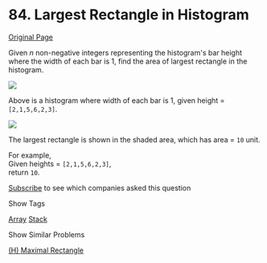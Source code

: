 # 84. Largest Rectangle in Histogram

[Original Page](https://leetcode.com/problems/largest-rectangle-in-histogram/)

Given _n_ non-negative integers representing the histogram's bar height where the width of each bar is 1, find the area of largest rectangle in the histogram.

![](http://www.leetcode.com/wp-content/uploads/2012/04/histogram.png)  

Above is a histogram where width of each bar is 1, given height = `[2,1,5,6,2,3]`.

![](http://www.leetcode.com/wp-content/uploads/2012/04/histogram_area.png)  

The largest rectangle is shown in the shaded area, which has area = `10` unit.

For example,  
Given heights = `[2,1,5,6,2,3]`,  
return `10`.

<div>

[Subscribe](/subscribe/) to see which companies asked this question

</div>

<div>

<div id="tags" class="btn btn-xs btn-warning">Show Tags</div>

<span class="hidebutton">[Array](/tag/array/) [Stack](/tag/stack/)</span></div>

<div>

<div id="similar" class="btn btn-xs btn-warning">Show Similar Problems</div>

<span class="hidebutton">[(H) Maximal Rectangle](/problems/maximal-rectangle/)</span></div>